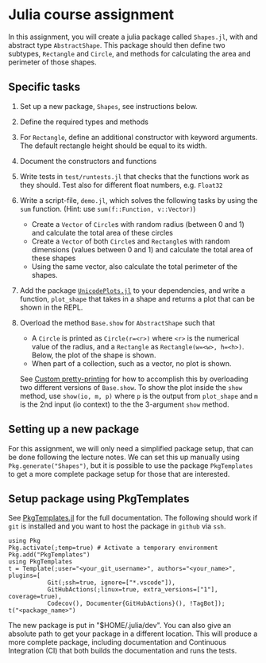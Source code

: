 # Julia course assignment 
In this assignment, you will create a julia package called `Shapes.jl`, with and abstract 
type `AbstractShape`. This package should then define two subtypes, `Rectangle` and `Circle`, 
and methods for calculating the area and perimeter of those shapes. 

## Specific tasks
1. Set up a new package, `Shapes`, see instructions below.
2. Define the required types and methods
3. For `Rectangle`, define an additional constructor with keyword arguments. The default rectangle height should be equal to its width.
4. Document the constructors and functions
5. Write tests in `test/runtests.jl` that checks that the functions work as they should. Test also for different float numbers, e.g. `Float32`
6. Write a script-file, `demo.jl`, which solves the following tasks by using the `sum` function. (Hint: use `sum(f::Function, v::Vector)`)
   * Create a `Vector` of `Circle`s with random radius (between 0 and 1) and calculate the total area of these circles
   * Create a `Vector` of both `Circle`s and `Rectangle`s with random dimensions (values between 0 and 1) and calculate the total area of these shapes
   * Using the same vector, also calculate the total perimeter of the shapes.
7. Add the package [`UnicodePlots.jl`](https://github.com/JuliaPlots/UnicodePlots.jl) to your dependencies, and write a function, `plot_shape` that takes in a shape and returns a plot that can be shown in the REPL.
8. Overload the method `Base.show` for `AbstractShape` such that
    * A `Circle` is printed as `Circle(r=<r>)` where `<r>` is the numerical value of the radius, and a `Rectangle` as `Rectangle(w=<w>, h=<h>)`. Below, the plot of the shape is shown. 
    * When part of a collection, such as a vector, no plot is shown. 
    
    See [Custom pretty-printing](https://docs.julialang.org/en/v1/manual/types/#man-custom-pretty-printing) for how to accomplish this by overloading two different versions of `Base.show`. To show the plot inside the `show` method, use `show(io, m, p)` where `p` is the output from `plot_shape` and `m` is the 2nd input (io context) to the the 3-argument `show` method. 
 
## Setting up a new package
For this assignment, we will only need a simplified package setup, that can be done following the lecture notes. 
We can set this up manually using `Pkg.generate("Shapes")`, but it is possible to use the package `PkgTemplates` to get a more complete package setup for those that are interested. 

## Setup package using PkgTemplates 
See [PkgTemplates.jl](https://juliaci.github.io/PkgTemplates.jl/stable/) for the full documentation.
The following should work if `git` is installed and you want to host the package in `github` via `ssh`.
```
using Pkg
Pkg.activate(;temp=true) # Activate a temporary environment
Pkg.add("PkgTemplates")
using PkgTemplates
t = Template(;user="<your_git_username>", authors="<your_name>", plugins=[
           Git(;ssh=true, ignore=["*.vscode"]),
           GitHubActions(;linux=true, extra_versions=["1"], coverage=true),
           Codecov(), Documenter{GitHubActions}(), !TagBot]);
t("<package_name>")
```
The new package is put in "$HOME/.julia/dev". You can also give an absolute path 
to get your package in a different location. 
This will produce a more complete package, including documentation and 
Continuous Integration (CI) that both builds the documentation and runs the tests. 
